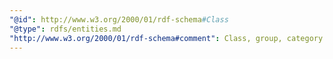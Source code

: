 ```yaml
---
"@id": http://www.w3.org/2000/01/rdf-schema#Class
"@type": rdfs/entities.md
"http://www.w3.org/2000/01/rdf-schema#comment": Class, group, category.
---
```

